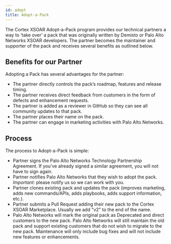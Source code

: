 ```yaml
---
id: adopt 
title: Adopt-a-Pack 
---
```


The Cortex XSOAR Adopt-a-Pack program provides our technical partners a way to ‘take over’ a pack that was originally written by Demisto or Palo Alto Networks XSOAR developers. The partner becomes the maintainer and supporter of the pack and receives several benefits as outlined below.

## Benefits for our Partner
Adopting a Pack has several advantages for the partner:
- The partner directly controls the pack’s roadmap, features and release timing.
- The partner receives direct feedback from customers in the form of defects and enhancement requests.
- The partner is added as a reviewer in GitHub so they can see all community updates to that pack.
- The partner places their name on the pack.
- The partner can engage in marketing activities with Palo Alto Networks.

## Process
The process to Adopt-a-Pack is simple:
- Partner signs the Palo Alto Networks Technology Partnership Agreement. If you've already signed a similar agreement, you will not have to sign again. 
- Partner notifies Palo Alto Networks that they wish to adopt the pack. *Important:* please notify us so we can work with you. 
- Partner clones existing pack and updates the pack (improves marketing, adds new commands/APIs, adds playbooks, adds support information, etc.).
- Partner submits a Pull Request adding their new pack to the Cortex XSOAR Marketplace. Usually we add "v2" to the end of the name. 
- Palo Alto Networks will mark the original pack as Deprecated and direct customers to the new pack. Palo Alto Networks will still maintain the old pack and support existing customers that do not wish to migrate to the new pack. Maintenance will only include bug fixes and will not include new features or enhancements.

